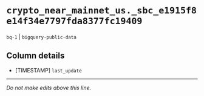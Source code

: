 # `crypto_near_mainnet_us._sbc_e1915f8e14f34e7797fda8377fc19409`
`bq-1` | `bigquery-public-data`

## Column details
* [TIMESTAMP] `last_update`

-------------------------------------------------------------------------------
*Do not make edits above this line.*

